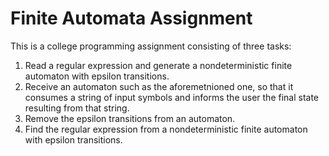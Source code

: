 # Finite Automata Assignment

This is a college programming assignment consisting of three tasks:

1. Read a regular expression and generate a nondeterministic finite automaton with epsilon transitions.
2. Receive an automaton such as the aforemetnioned one, so that it consumes a string of input symbols and informs the user the final state resulting from that string.
3. Remove the epsilon transitions from an automaton.
4. Find the regular expression from a nondeterministic finite automaton with epsilon transitions.

